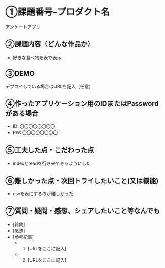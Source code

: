 # ①課題番号-プロダクト名

アンケートアプリ

## ②課題内容（どんな作品か）

- 好きな食べ物を表で表示

## ③DEMO

デプロイしている場合はURLを記入（任意）

## ④作ったアプリケーション用のIDまたはPasswordがある場合

- ID: 〇〇〇〇〇〇〇〇
- PW: 〇〇〇〇〇〇〇〇

## ⑤工夫した点・こだわった点

- indexとreadを行き来できるようにした

## ⑥難しかった点・次回トライしたいこと(又は機能)

- csvを表にするのが難しかった

## ⑦質問・疑問・感想、シェアしたいこと等なんでも

- [質問]
- [感想]
- [参考記事]
  - 1. [URLをここに記入]
  - 2. [URLをここに記入]
